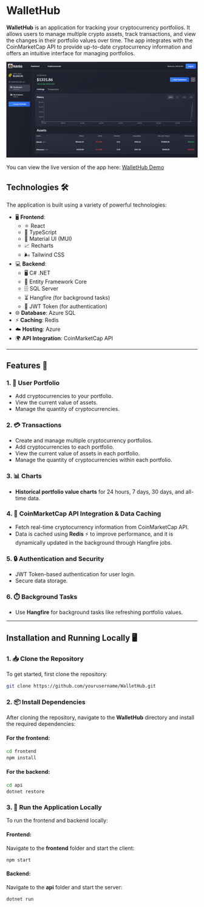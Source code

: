 # WalletHub

**WalletHub** is an application for tracking your cryptocurrency portfolios. It allows users to manage multiple crypto assets, track transactions, and view the changes in their portfolio values over time. The app integrates with the CoinMarketCap API to provide up-to-date cryptocurrency information and offers an intuitive interface for managing portfolios.

![WalletHub Preview](frontend/src/WalletHubPreview.png)

You can view the live version of the app here: [WalletHub Demo](https://agreeable-dune-0468cab03.6.azurestaticapps.net/)

## Technologies 🛠️

The application is built using a variety of powerful technologies:

- 🖥️ **Frontend**: 
  - ⚛️ React
  - 📝 TypeScript
  - 🎨 Material UI (MUI)
  - 📈 Recharts
  - 🌬️ Tailwind CSS
- 💻 **Backend**: 
  - 🖥️ C# .NET
  - 🔗 Entity Framework Core
  - 🗄️ SQL Server
  - ⏳ Hangfire (for background tasks)
  - 🔑 JWT Token (for authentication)
- 🌐 **Database**: Azure SQL
- ⚡ **Caching**: Redis
- ☁️ **Hosting**: Azure
- 🌍 **API Integration**: CoinMarketCap API

---

## Features 🌟

### 1. 💼 **User Portfolio**
- Add cryptocurrencies to your portfolio.
- View the current value of assets.
- Manage the quantity of cryptocurrencies.

### 2. 💳 **Transactions**
- Create and manage multiple cryptocurrency portfolios.
- Add cryptocurrencies to each portfolio.
- View the current value of assets in each portfolio.
- Manage the quantity of cryptocurrencies within each portfolio.

### 3. 📊 **Charts**
- **Historical portfolio value charts** for 24 hours, 7 days, 30 days, and all-time data.
  
### 4. 🔄 **CoinMarketCap API Integration & Data Caching**
- Fetch real-time cryptocurrency information from CoinMarketCap API.
- Data is cached using **Redis** ⚡ to improve performance, and it is dynamically updated in the background through Hangfire jobs.

### 5. 🔒 **Authentication and Security**
- JWT Token-based authentication for user login.
- Secure data storage.

### 6. ⏱️ **Background Tasks**
- Use **Hangfire** for background tasks like refreshing portfolio values.

---

## Installation and Running Locally 🖥️

### 1. 📥 Clone the Repository
To get started, first clone the repository:
```bash
git clone https://github.com/yourusername/WalletHub.git
```
### 2. 📦 Install Dependencies

After cloning the repository, navigate to the **WalletHub** directory and install the required dependencies:

#### For the frontend:
```bash
cd frontend
npm install
```
#### For the backend:
```bash
cd api
dotnet restore
```

### 3. 🚀 Run the Application Locally

To run the frontend and backend locally:

#### Frontend:
Navigate to the **frontend** folder and start the client:
```bash
npm start
```
#### Backend:
Navigate to the **api** folder and start the server:
```bash
dotnet run
```

